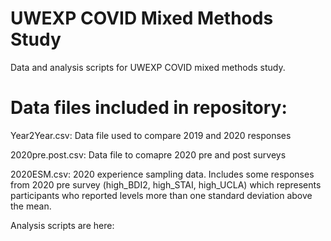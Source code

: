# UWEXP COVID Mixed Methods Study
Data and analysis scripts for UWEXP COVID mixed methods study. 

# Data files included in repository: 

Year2Year.csv: Data file used to compare 2019 and 2020 responses

2020pre.post.csv: Data file to comapre 2020 pre and post surveys

2020ESM.csv: 2020 experience sampling data. Includes some responses from 2020 pre survey (high_BDI2, high_STAI, high_UCLA) which represents participants who reported levels more than one standard deviation above the mean. 

Analysis scripts are here: 
